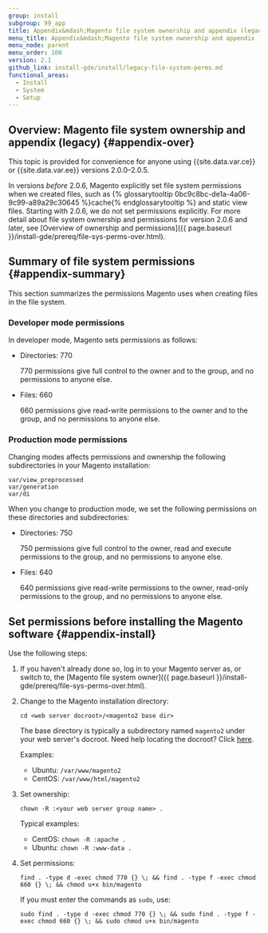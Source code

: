 ```yaml
---
group: install
subgroup: 99_app
title: Appendix&mdash;Magento file system ownership and appendix (legacy)
menu_title: Appendix&mdash;Magento file system ownership and appendix (legacy)
menu_node: parent
menu_order: 100
version: 2.1
github_link: install-gde/install/legacy-file-system-perms.md
functional_areas:
  - Install
  - System
  - Setup
---
```


## Overview: Magento file system ownership and appendix (legacy) {#appendix-over}
This topic is provided for convenience for anyone using {{site.data.var.ce}} or {{site.data.var.ee}} versions 2.0.0&ndash;2.0.5. 

In versions *before* 2.0.6, Magento explicitly set file system permissions when we created files, such as {% glossarytooltip 0bc9c8bc-de1a-4a06-9c99-a89a29c30645 %}cache{% endglossarytooltip %} and static view files. Starting with 2.0.6, we do not set permissions explicitly. For more detail about file system ownership and permissions for version 2.0.6 and later, see [Overview of ownership and permissions]({{ page.baseurl }}/install-gde/prereq/file-sys-perms-over.html).

## Summary of file system permissions {#appendix-summary}
This section summarizes the permissions Magento uses when creating files in the file system.

### Developer mode permissions
In developer mode, Magento sets permissions as follows:

*	Directories: 770

	770 permissions give full control to the owner and to the group, and no permissions to anyone else.
*	Files: 660

	660 permissions give read-write permissions to the owner and to the group, and no permissions to anyone else.

### Production mode permissions
Changing modes affects permissions and ownership the following subdirectories in your Magento installation:

	var/view_preprocessed
	var/generation
	var/di

When you change to production mode, we set the following permissions on these directories and subdirectories:

*	Directories: 750

	750 permissions give full control to the owner, read and execute permissions to the group, and no permissions to anyone else.
*	Files: 640

	640 permissions give read-write permissions to the owner, read-only permissions to the group, and no permissions to anyone else.

## Set permissions before installing the Magento software {#appendix-install}
Use the following steps:

1.	If you haven't already done so, log in to your Magento server as, or switch to, the [Magento file system owner]({{ page.baseurl }}/install-gde/prereq/file-sys-perms-over.html).
2.	Change to the Magento installation directory:

		cd <web server docroot>/<magento2 base dir>

	The base directory is typically a subdirectory named `magento2` under your web server's docroot. Need help locating the docroot? Click <a href="{{ page.baseurl }}/install-gde/basics/basics_docroot.html">here</a>.<br>

	Examples:

	*	Ubuntu: `/var/www/magento2`
	*	CentOS: `/var/www/html/magento2`

2.	Set ownership:

		chown -R :<your web server group name> .

	Typical examples:

	*	CentOS: `chown -R :apache .`
	*	Ubuntu: `chown -R :www-data .`

3.	Set permissions:

		find . -type d -exec chmod 770 {} \; && find . -type f -exec chmod 660 {} \; && chmod u+x bin/magento

	If you must enter the commands as `sudo`, use:

		sudo find . -type d -exec chmod 770 {} \; && sudo find . -type f -exec chmod 660 {} \; && sudo chmod u+x bin/magento
